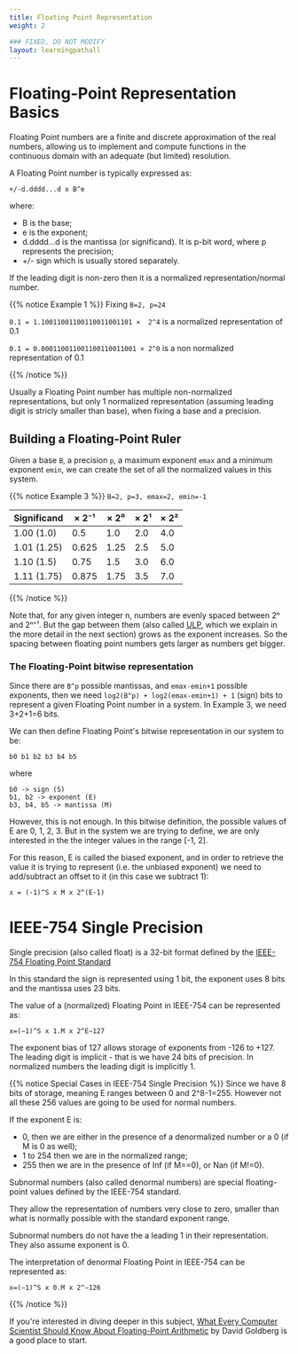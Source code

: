 ```yaml
---
title: Floating Point Representation
weight: 2

### FIXED, DO NOT MODIFY
layout: learningpathall
---
```


# Floating-Point Representation Basics

Floating Point numbers are a finite and discrete approximation of the real numbers, allowing us to implement and compute functions in the continuous domain with an adequate (but limited) resolution.

A Floating Point number is typically expressed as:

```
+/-d.dddd...d x B^e
```

where:
* B is the base;
* e is the exponent;
* d.dddd...d is the mantissa (or significand). It is p-bit word, where p represents the precision;
* +/- sign which is usually stored separately.

If the leading digit is non-zero then it is a normalized representation/normal number.

{{% notice Example 1 %}}
Fixing `B=2, p=24`

`0.1 = 1.10011001100110011001101 ×  2^4` is a normalized representation of 0.1

`0.1 = 0.000110011001100110011001 × 2^0` is a non normalized representation of 0.1

{{% /notice %}}

Usually a Floating Point number has multiple non-normalized representations, but only 1 normalized representation (assuming leading digit is stricly smaller than base), when fixing a base and a precision.


## Building a Floating-Point Ruler

Given a base `B`, a precision `p`, a maximum exponent `emax` and a minimum exponent `emin`, we can create the set of all the normalized values in this system.

{{% notice Example 3 %}}
`B=2, p=3, emax=2, emin=-1`

| Significand | × 2⁻¹ | × 2⁰ | × 2¹ | × 2² |
|-------------|-------|------|------|------|
| 1.00 (1.0)  | 0.5   | 1.0  | 2.0  | 4.0  |
| 1.01 (1.25) | 0.625 | 1.25 | 2.5  | 5.0  |
| 1.10 (1.5)  | 0.75  | 1.5  | 3.0  | 6.0  |
| 1.11 (1.75) | 0.875 | 1.75 | 3.5  | 7.0  |


{{% /notice %}}

Note that, for any given integer n, numbers are evenly spaced between 2ⁿ and 2ⁿ⁺¹. But the gap between them (also called [ULP](/learning-paths/servers-and-cloud-computing/multi-accuracy-libamath/ulp/), which we explain in the more detail in the next section) grows as the exponent increases. So the spacing between floating point numbers gets larger as numbers get bigger.

### The Floating-Point bitwise representation
Since there are `B^p` possible mantissas, and `emax-emin+1` possible exponents, then we need `log2(B^p) + log2(emax-emin+1) + 1` (sign) bits to represent a given Floating Point number in a system.
In Example 3, we need 3+2+1=6 bits.

We can then define Floating Point's bitwise representation in our system to be:

```
b0 b1 b2 b3 b4 b5
```

where

```
b0 -> sign (S)
b1, b2 -> exponent (E)
b3, b4, b5 -> mantissa (M)
```

However, this is not enough. In this bitwise definition, the possible values of E are 0, 1, 2, 3.
But in the system we are trying to define, we are only interested in the the integer values in the range [-1, 2].

For this reason, E is called the biased exponent, and in order to retrieve the value it is trying to represent (i.e. the unbiased exponent) we need to add/subtract an offset to it (in this case we subtract 1):

```
x = (-1)^S x M x 2^(E-1)
```

# IEEE-754 Single Precision

Single precision (also called float) is a 32-bit format defined by the [IEEE-754 Floating Point Standard](https://ieeexplore.ieee.org/document/8766229)

In this standard the sign is represented using 1 bit, the exponent uses 8 bits and the mantissa uses 23 bits. 

The value of a (normalized) Floating Point in IEEE-754 can be represented as:

```
x=(−1)^S x 1.M x 2^E−127
```

The exponent bias of 127 allows storage of exponents from -126 to +127. The leading digit is implicit - that is we have 24 bits of precision. In normalized numbers the leading digit is implicitly 1.

{{% notice Special Cases in IEEE-754 Single Precision %}}
Since we have 8 bits of storage, meaning E ranges between 0 and 2^8-1=255. However not all these 256 values are going to be used for normal numbers.

If the exponent E is:
* 0, then we are either in the presence of a denormalized number or a 0 (if M is 0 as well);
* 1 to 254 then we are in the normalized range;
* 255 then we are in the presence of Inf (if M==0), or Nan (if M!=0).

Subnormal numbers (also called denormal numbers) are special floating-point values defined by the IEEE-754 standard.

They allow the representation of numbers very close to zero, smaller than what is normally possible with the standard exponent range.

Subnormal numbers do not have the a leading 1 in their representation. They also assume exponent is 0.

The interpretation of denormal Floating Point in IEEE-754 can be represented as:

```
x=(−1)^S x 0.M x 2^−126
```

<!-- ### Subnormal numbers

Subnormal numbers (also called denormal numbers) are special floating-point values defined by the IEEE-754 standard.
They allow the representation of numbers very close to zero, smaller than what is normally possible with the standard exponent range.
Subnormal numbers do not have the a leading 1 in their representation. They also assume exponent is 0.

x=(−1)^s x 0.M x 2^−126

-->

<!-- | Significand | 0.? × 2⁻¹ | 1.? × 2⁻¹ | 1.? × 2⁰ | 1.? × 2¹ | 1.? × 2² |
|-------------|-----------|-----------|----------|----------|----------|
| 00 (1.0)    | 0         | 0.5       | 1.0      | 2.0      | 4.0      |
| 01 (1.25)   | 0.125     | 0.625     | 1.25     | 2.5      | 5.0      |
| 10 (1.5)    | 0.25      | 0.75      | 1.5      | 3.0      | 6.0      |
| 11 (1.75)   | 0.375     | 0.875     | 1.75     | 3.5      | 7.0      |  -->
{{% /notice %}}

If you're interested in diving deeper in this subject, [What Every Computer Scientist Should Know About Floating-Point Arithmetic](https://docs.oracle.com/cd/E19957-01/806-3568/ncg_goldberg.html) by David Goldberg is a good place to start.

